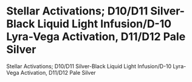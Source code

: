 # Stellar Activations; D10/D11 Silver-Black Liquid Light Infusion/D-10 Lyra-Vega Activation, D11/D12 Pale Silver

Stellar Activations; D10/D11 Silver-Black Liquid Light Infusion/D-10 Lyra-Vega Activation, D11/D12 Pale Silver